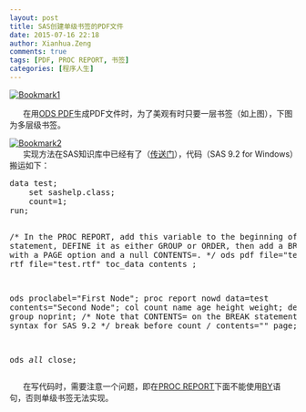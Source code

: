 ```yaml
---
layout: post
title: SAS创建单级书签的PDF文件
date: 2015-07-16 22:18
author: Xianhua.Zeng
comments: true
tags: [PDF, PROC REPORT, 书签]
categories: [程序人生]
---
```

<p><a class="fancybox" href="http://www.xianhuazeng.com/cn/wp-content/uploads/2015/07/Bookmark1.jpg" rel="fancybox"><img class="aligncenter size-full wp-image-42" src="http://www.xianhuazeng.com/cn/wp-content/uploads/2015/07/Bookmark1.jpg" alt="Bookmark1" /></a></p><p>      在用<span style="text-decoration: underline;"><a href="http://support.sas.com/documentation/cdl/en/odsug/61723/HTML/default/a002231506.htm" target="_blank">ODS PDF</a></span>生成PDF文件时，为了美观有时只要一层书签（如上图），下图为多层级书签。<!--more--></p><p><a class="fancybox" href="http://www.xianhuazeng.com/cn/wp-content/uploads/2015/07/Bookmark2.jpg" rel="fancybox"><img class="aligncenter size-full wp-image-42" src="http://www.xianhuazeng.com/cn/wp-content/uploads/2015/07/Bookmark2.jpg" alt="Bookmark2" /></a><br />       实现方法在SAS知识库中已经有了（<span style="text-decoration: underline;"><a href="http://support.sas.com/kb/31/278.html" target="_blank">传送门</a></span>），代码（SAS 9.2 for Windows）搬运如下：</p><pre lang="SAS">data test; 
    set sashelp.class; 
    count=1; 
run; 

/* In the PROC REPORT, add this variable to the beginning of the COL 
statement, DEFINE it as either GROUP or ORDER, then add a BREAK BEFORE 
with a PAGE option and a null CONTENTS=. */
ods pdf file="test.pdf"; 
ods rtf file="test.rtf" toc_data contents ;                                            
                                                 
ods proclabel="First Node";
proc report nowd data=test contents="Second Node"; 
    col count name age height weight; 
    define count / group noprint; 
/* Note that CONTENTS= on the BREAK statement is new syntax for SAS 9.2 */
    break before count / contents="" page; 
run; 
 
ods _all_ close; 
</pre><p>      在写代码时，需要注意一个问题，即在<span style="text-decoration: underline;"><a href="http://support.sas.com/documentation/cdl/en/proc/61895/HTML/default/a002473620.htm" target="_blank">PROC REPORT</a></span>下面不能使用<span style="text-decoration: underline;"><a href="http://support.sas.com/documentation/cdl/en/proc/61895/HTML/default/viewer.htm#a002294535.htm" target="_blank">BY</a></span>语句，否则单级书签无法实现。</p>
